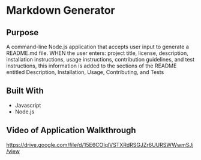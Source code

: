# Markdown Generator

## Purpose
A command-line Node.js application that accepts user input to generate a README.md file. WHEN the user enters: project title, license, description, installation instructions, usage instructions, contribution guidelines, and test instructions, this information is added to the sections of the README entitled Description, Installation, Usage, Contributing, and Tests

## Built With
* Javascript
* Node.js

## Video of Application Walkthrough
https://drive.google.com/file/d/15E6COIqlVSTXRdRSGJZr6UURSWWwmSJj/view


